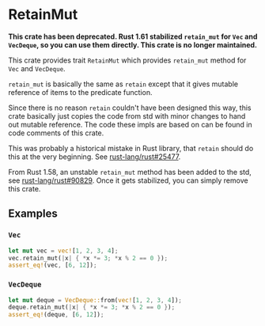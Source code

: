 # RetainMut

<!-- cargo-sync-readme start -->

**This crate has been deprecated.
Rust 1.61 stabilized `retain_mut` for `Vec` and `VecDeque`,
so you can use them directly.
This crate is no longer maintained.**

This crate provides trait `RetainMut` which
provides `retain_mut` method for `Vec` and `VecDeque`.

`retain_mut` is basically the same as `retain` except that
it gives mutable reference of items to the predicate function.

Since there is no reason `retain` couldn't have been designed this way,
this crate basically just copies the code from std with minor changes
to hand out mutable reference.
The code these impls are based on can be found in code comments of this crate.

This was probably a historical mistake in Rust library,
that `retain` should do this at the very beginning.
See [rust-lang/rust#25477](https://github.com/rust-lang/rust/issues/25477).

From Rust 1.58, an unstable `retain_mut` method has been added to the std, see
[rust-lang/rust#90829](https://github.com/rust-lang/rust/issues/90829).
Once it gets stabilized, you can simply remove this crate.

## Examples

### `Vec`

```rust
let mut vec = vec![1, 2, 3, 4];
vec.retain_mut(|x| { *x *= 3; *x % 2 == 0 });
assert_eq!(vec, [6, 12]);
```

### `VecDeque`

```rust
let mut deque = VecDeque::from(vec![1, 2, 3, 4]);
deque.retain_mut(|x| { *x *= 3; *x % 2 == 0 });
assert_eq!(deque, [6, 12]);
```

<!-- cargo-sync-readme end -->
